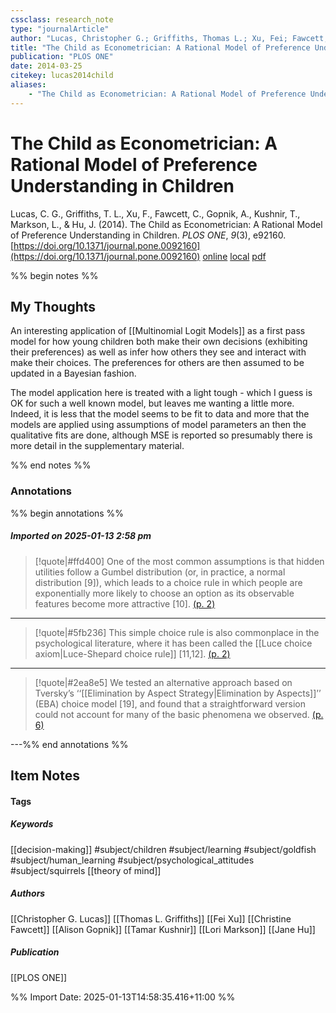 ```yaml
---
cssclass: research_note
type: "journalArticle"
author: "Lucas, Christopher G.; Griffiths, Thomas L.; Xu, Fei; Fawcett, Christine; Gopnik, Alison; Kushnir, Tamar; Markson, Lori; Hu, Jane"
title: "The Child as Econometrician: A Rational Model of Preference Understanding in Children"
publication: "PLOS ONE"
date: 2014-03-25
citekey: lucas2014child
aliases: 
    - "The Child as Econometrician: A Rational Model of Preference Understanding in Children"
---
```


# The Child as Econometrician: A Rational Model of Preference Understanding in Children

Lucas, C. G., Griffiths, T. L., Xu, F., Fawcett, C., Gopnik, A., Kushnir, T., Markson, L., & Hu, J. (2014). The Child as Econometrician: A Rational Model of Preference Understanding in Children. _PLOS ONE_, _9_(3), e92160. [https://doi.org/10.1371/journal.pone.0092160](https://doi.org/10.1371/journal.pone.0092160)
[online](http://zotero.org/users/7162438/items/PTTAVYBI) [local](zotero://select/library/items/PTTAVYBI) [pdf](file:///home/gjc216/Zotero/storage/VA3K7PWS/Lucas%20et%20al.%20-%202014%20-%20The%20Child%20as%20Econometrician%20A%20Rational%20Model%20of%20P.pdf)
 

 
%% begin notes %%

## My Thoughts

An interesting application of [[Multinomial Logit Models]] as a first pass model for how young children both make their own decisions (exhibiting their preferences) as well as infer how others they see and interact with make their choices. The preferences for others are then assumed to be updated in a Bayesian fashion.

The model application here is treated with a light tough - which I guess is OK for such a well known model, but leaves me wanting a little more. Indeed, it is less that the model seems to be fit to data and more that the models are applied using assumptions of model parameters an then the qualitative fits are done, although MSE is reported so presumably there is more detail in the supplementary material.

%% end notes %%

### Annotations

%% begin annotations %%

##### Imported on 2025-01-13 2:58 pm
>[!quote|#ffd400]
>One of the most common assumptions is that hidden utilities follow a Gumbel distribution (or, in practice, a normal distribution [9]), which leads to a choice rule in which people are exponentially more likely to choose an option as its observable features become more attractive [10]. [(p. 2)](zotero://open-pdf/library/items/VA3K7PWS?page=2&annotation=E8FRIH8W)

---
>[!quote|#5fb236]
>This simple choice rule is also commonplace in the psychological literature, where it has been called the [[Luce choice axiom|Luce-Shepard choice rule]] [11,12]. [(p. 2)](zotero://open-pdf/library/items/VA3K7PWS?page=2&annotation=QZDZ7XUJ)

---
>[!quote|#2ea8e5]
>We tested an alternative approach based on Tversky’s ‘‘[[Elimination by Aspect Strategy|Elimination by Aspects]]’’ (EBA) choice model [19], and found that a straightforward version could not account for many of the basic phenomena we observed. [(p. 6)](zotero://open-pdf/library/items/VA3K7PWS?page=6&annotation=6URZRJWG)

---%% end annotations %%

## Item Notes

#### Tags

##### Keywords

[[decision-making]] #subject/children #subject/learning #subject/goldfish #subject/human_learning #subject/psychological_attitudes #subject/squirrels [[theory of mind]]

##### Authors

[[Christopher G. Lucas]] [[Thomas L. Griffiths]] [[Fei Xu]] [[Christine Fawcett]] [[Alison Gopnik]] [[Tamar Kushnir]] [[Lori Markson]] [[Jane Hu]]

##### Publication

[[PLOS ONE]]


%% Import Date: 2025-01-13T14:58:35.416+11:00 %%
